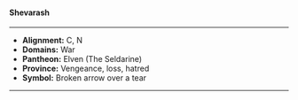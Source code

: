 #### Shevarash
___

- **Alignment:** C, N
- **Domains:** War
- **Pantheon:** Elven (The Seldarine)
- **Province:** Vengeance, loss, hatred
- **Symbol:** Broken arrow over a tear
___
